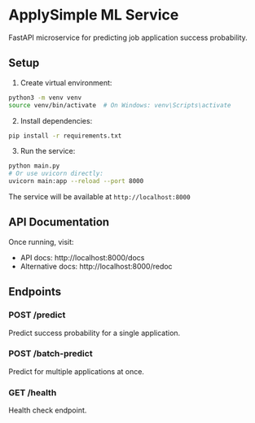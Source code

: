 # ApplySimple ML Service

FastAPI microservice for predicting job application success probability.

## Setup

1. Create virtual environment:
```bash
python3 -m venv venv
source venv/bin/activate  # On Windows: venv\Scripts\activate
```

2. Install dependencies:
```bash
pip install -r requirements.txt
```

3. Run the service:
```bash
python main.py
# Or use uvicorn directly:
uvicorn main:app --reload --port 8000
```

The service will be available at `http://localhost:8000`

## API Documentation

Once running, visit:
- API docs: http://localhost:8000/docs
- Alternative docs: http://localhost:8000/redoc

## Endpoints

### POST /predict
Predict success probability for a single application.

### POST /batch-predict
Predict for multiple applications at once.

### GET /health
Health check endpoint.
